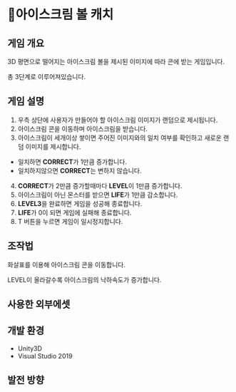 # 🍦아이스크림 볼 캐치

## 게임 개요
3D 평면으로 떨어지는 아이스크림 볼을 제시된 이미지에 따라 콘에 받는 게임입니다.

총 3단계로 이루어져있습니다.


## 게임 설명
1. 우측 상단에 사용자가 만들어야 할 아이스크림 이미지가 랜덤으로 제시됩니다.
2. 아이스크림 콘을 이동하며 아이스크림을 받습니다.
3. 아이스크림이 세개이상 쌓이면 주어진 이미지와의 일치 여부를 확인하고 새로운 랜덤 이미지를 제시합니다.
+ 일치하면 **CORRECT**가 1만큼 증가합니다.
+ 일치하지않으면 **CORRECT**는 변하지 않습니다.
4. **CORRECT**가 2만큼 증가할때마다 **LEVEL**이 1만큼 증가합니다.
5. 아이스크림이 아닌 몬스터를 받으면 **LIFE**가 1만큼 감소합니다.
6. **LEVEL3**을 완료하면 게임을 성공해 종료합니다.
7. **LIFE**가 0이 되면 게임에 실패해 종료합니다.
8. T 버튼을 누르면 게임이 일시정지합니다.

## 조작법
화살표를 이용해 아이스크림 콘을 이동합니다.

LEVEL이 올라갈수록 아이스크림의 낙하속도가 증가합니다.

## 사용한 외부에셋


## 개발 환경
+ Unity3D
+ Visual Studio 2019

## 발전 방향
